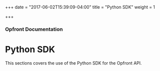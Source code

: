+++
date = "2017-06-02T15:39:09-04:00"
title = "Python SDK"
weight = 1

+++

### Opfront Documentation

# Python SDK

This sections covers the use of the Python SDK for the Opfront API.
